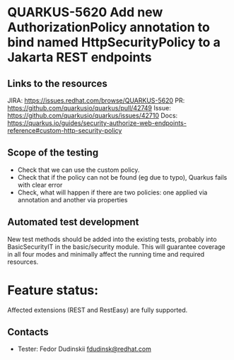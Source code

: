# QUARKUS-5620 Add new AuthorizationPolicy annotation to bind named HttpSecurityPolicy to a Jakarta REST endpoints
## Links to the resources

JIRA: https://issues.redhat.com/browse/QUARKUS-5620
PR: https://github.com/quarkusio/quarkus/pull/42749
Issue: https://github.com/quarkusio/quarkus/issues/42710
Docs: https://quarkus.io/guides/security-authorize-web-endpoints-reference#custom-http-security-policy

## Scope of the testing
- Check that we can use the custom policy.
- Check that if the policy can not be found (eg due to typo), Quarkus fails with clear error
- Check, what will happen if there are two policies: one applied via annotation and another via properties


## Automated test development
New test methods should be added into the existing tests, probably into BasicSecurityIT in the basic/security module.
This will guarantee coverage in all four modes and minimally affect the running time and required resources.
 
# Feature status:
Affected extensions (REST and RestEasy) are fully supported.


## Contacts
* Tester: Fedor Dudinskii <fdudinsk@redhat.com>
